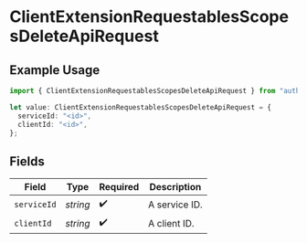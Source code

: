 # ClientExtensionRequestablesScopesDeleteApiRequest

## Example Usage

```typescript
import { ClientExtensionRequestablesScopesDeleteApiRequest } from "authlete-test/models/operations";

let value: ClientExtensionRequestablesScopesDeleteApiRequest = {
  serviceId: "<id>",
  clientId: "<id>",
};
```

## Fields

| Field              | Type               | Required           | Description        |
| ------------------ | ------------------ | ------------------ | ------------------ |
| `serviceId`        | *string*           | :heavy_check_mark: | A service ID.      |
| `clientId`         | *string*           | :heavy_check_mark: | A client ID.<br/>  |